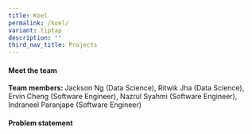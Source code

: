 ```yaml
---
title: Koel
permalink: /koel/
variant: tiptap
description: ""
third_nav_title: Projects
---
```

<h4>Meet the team</h4>
<p></p>
<p><strong>Team members: </strong>Jackson Ng (Data Science), Ritwik Jha (Data
Science), Ervin Cheng (Software Engineer), Nazrul Syahmi (Software Engineer),
Indraneel Paranjape (Software Engineer)</p>
<h4>Problem statement</h4>
<p></p>